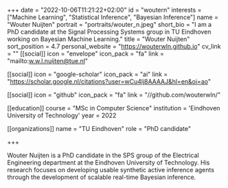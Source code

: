 +++
date = "2022-10-06T11:21:22+02:00"
id = "woutern"
interests = ["Machine Learning", "Statistical Inference", "Bayesian Inference"]
name = "Wouter Nuijten"
portrait = "portraits/wouter_n.jpeg"
short_bio = "I am a PhD candidate at the Signal Processing Systems group in TU Eindhoven working on Bayesian Machine Learning."
title = "Wouter Nuijten"
sort_position = 4.7
personal_website = "https://wouterwln.github.io"
cv_link = ""
[[social]]
    icon = "envelope"
    icon_pack = "fa"
    link = "mailto:w.w.l.nuijten@tue.nl"

[[social]]
    icon = "google-scholar"
    icon_pack = "ai"
    link = "https://scholar.google.nl/citations?user=wCu4lj8AAAAJ&hl=en&oi=ao"

[[social]]
    icon = "github"
    icon_pack = "fa"
    link = "//github.com/wouterwln/"


[[education]]
    course = "MSc in Computer Science"
    institution = 'Eindhoven University of Technology'
    year = 2022

[[organizations]]
    name = "TU Eindhoven"
    role = "PhD candidate"

+++


Wouter Nuijten is a PhD candidate in the SPS group of the Electrical Engineering department at the Eindhoven University of Technology. His research focuses on developing usable synthetic active inference agents through the development of scalable real-time Bayesian inference.